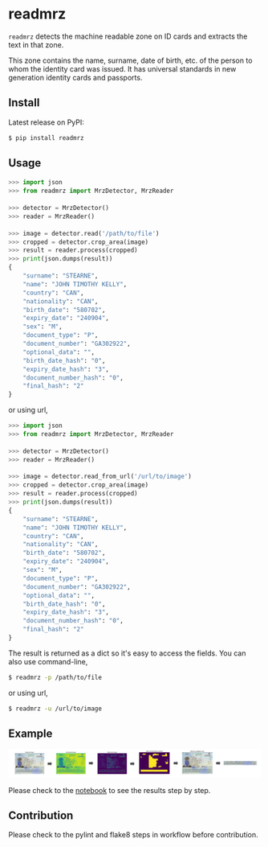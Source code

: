 # readmrz

`readmrz` detects the machine readable zone on ID cards and extracts the text in that zone. 

This zone contains the name, surname, date of birth, etc. of the person to whom the identity card was issued. 
It has universal standards in new generation identity cards and passports.

## Install

Latest release on PyPI:

```zsh
$ pip install readmrz
```

## Usage

```python
>>> import json
>>> from readmrz import MrzDetector, MrzReader

>>> detector = MrzDetector()
>>> reader = MrzReader()

>>> image = detector.read('/path/to/file')
>>> cropped = detector.crop_area(image)
>>> result = reader.process(cropped)
>>> print(json.dumps(result))
{
    "surname": "STEARNE",
    "name": "JOHN TIMOTHY KELLY",
    "country": "CAN",
    "nationality": "CAN",
    "birth_date": "580702",
    "expiry_date": "240904",
    "sex": "M",
    "document_type": "P",
    "document_number": "GA302922",
    "optional_data": "",
    "birth_date_hash": "0",
    "expiry_date_hash": "3",
    "document_number_hash": "0",
    "final_hash": "2"
}
```

or using url,

```python
>>> import json
>>> from readmrz import MrzDetector, MrzReader

>>> detector = MrzDetector()
>>> reader = MrzReader()

>>> image = detector.read_from_url('/url/to/image')
>>> cropped = detector.crop_area(image)
>>> result = reader.process(cropped)
>>> print(json.dumps(result))
{
    "surname": "STEARNE",
    "name": "JOHN TIMOTHY KELLY",
    "country": "CAN",
    "nationality": "CAN",
    "birth_date": "580702",
    "expiry_date": "240904",
    "sex": "M",
    "document_type": "P",
    "document_number": "GA302922",
    "optional_data": "",
    "birth_date_hash": "0",
    "expiry_date_hash": "3",
    "document_number_hash": "0",
    "final_hash": "2"
}
```

The result is returned as a dict so it's easy to access the fields. You can also use command-line,

```zsh
$ readmrz -p /path/to/file
```

or using url,

```zsh
$ readmrz -u /url/to/image
```

## Example

![example](/images/flow.jpg)

Please check to the [notebook](https://github.com/egemenzeytinci/readmrz/blob/master/notebook/example.ipynb) to see the results step by step.


## Contribution

Please check to the pylint and flake8 steps in workflow before contribution.

